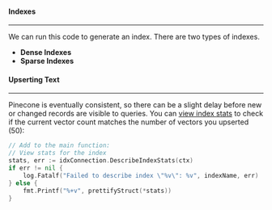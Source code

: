 #### Indexes
___
We can run this code to generate an index. There are two types of indexes. 
- **Dense Indexes**
- **Sparse Indexes** 

#### Upserting Text
___



Pinecone is eventually consistent, so there can be a slight delay before new or changed records are visible to queries. You can [view index stats](https://docs.pinecone.io/guides/index-data/check-data-freshness) to check if the current vector count matches the number of vectors you upserted (50):

```go
// Add to the main function:
// View stats for the index
stats, err := idxConnection.DescribeIndexStats(ctx)
if err != nil {
    log.Fatalf("Failed to describe index \"%v\": %v", indexName, err)
} else {
    fmt.Printf("%+v", prettifyStruct(*stats))
}
```